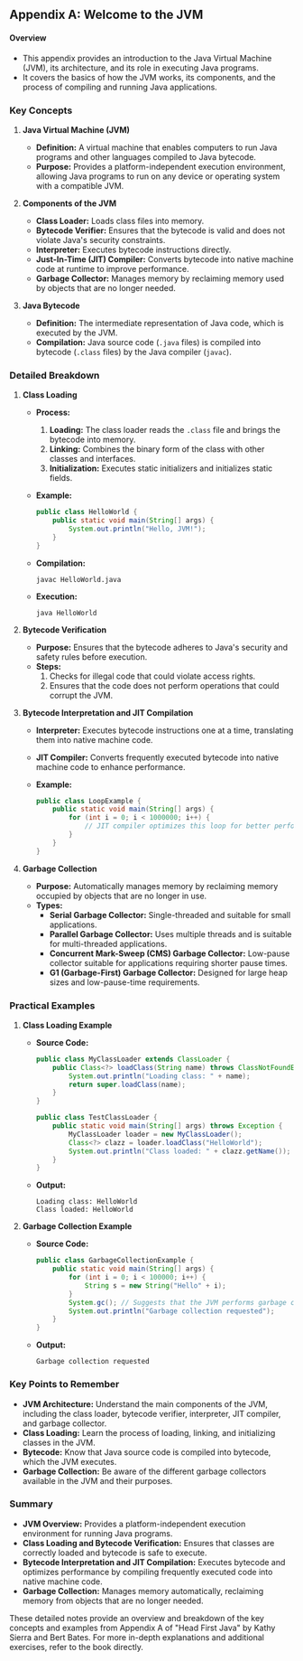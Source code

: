 ## Appendix A: Welcome to the JVM

#### Overview
- This appendix provides an introduction to the Java Virtual Machine (JVM), its architecture, and its role in executing Java programs.
- It covers the basics of how the JVM works, its components, and the process of compiling and running Java applications.

### Key Concepts

1. **Java Virtual Machine (JVM)**
   - **Definition:** A virtual machine that enables computers to run Java programs and other languages compiled to Java bytecode.
   - **Purpose:** Provides a platform-independent execution environment, allowing Java programs to run on any device or operating system with a compatible JVM.

2. **Components of the JVM**
   - **Class Loader:** Loads class files into memory.
   - **Bytecode Verifier:** Ensures that the bytecode is valid and does not violate Java's security constraints.
   - **Interpreter:** Executes bytecode instructions directly.
   - **Just-In-Time (JIT) Compiler:** Converts bytecode into native machine code at runtime to improve performance.
   - **Garbage Collector:** Manages memory by reclaiming memory used by objects that are no longer needed.

3. **Java Bytecode**
   - **Definition:** The intermediate representation of Java code, which is executed by the JVM.
   - **Compilation:** Java source code (`.java` files) is compiled into bytecode (`.class` files) by the Java compiler (`javac`).

### Detailed Breakdown

1. **Class Loading**
   - **Process:**
     1. **Loading:** The class loader reads the `.class` file and brings the bytecode into memory.
     2. **Linking:** Combines the binary form of the class with other classes and interfaces.
     3. **Initialization:** Executes static initializers and initializes static fields.

   - **Example:**
     ```java
     public class HelloWorld {
         public static void main(String[] args) {
             System.out.println("Hello, JVM!");
         }
     }
     ```
   - **Compilation:**
     ```shell
     javac HelloWorld.java
     ```
   - **Execution:**
     ```shell
     java HelloWorld
     ```

2. **Bytecode Verification**
   - **Purpose:** Ensures that the bytecode adheres to Java's security and safety rules before execution.
   - **Steps:**
     1. Checks for illegal code that could violate access rights.
     2. Ensures that the code does not perform operations that could corrupt the JVM.

3. **Bytecode Interpretation and JIT Compilation**
   - **Interpreter:** Executes bytecode instructions one at a time, translating them into native machine code.
   - **JIT Compiler:** Converts frequently executed bytecode into native machine code to enhance performance.

   - **Example:**
     ```java
     public class LoopExample {
         public static void main(String[] args) {
             for (int i = 0; i < 1000000; i++) {
                 // JIT compiler optimizes this loop for better performance
             }
         }
     }
     ```

4. **Garbage Collection**
   - **Purpose:** Automatically manages memory by reclaiming memory occupied by objects that are no longer in use.
   - **Types:**
     - **Serial Garbage Collector:** Single-threaded and suitable for small applications.
     - **Parallel Garbage Collector:** Uses multiple threads and is suitable for multi-threaded applications.
     - **Concurrent Mark-Sweep (CMS) Garbage Collector:** Low-pause collector suitable for applications requiring shorter pause times.
     - **G1 (Garbage-First) Garbage Collector:** Designed for large heap sizes and low-pause-time requirements.

### Practical Examples

1. **Class Loading Example**
   - **Source Code:**
     ```java
     public class MyClassLoader extends ClassLoader {
         public Class<?> loadClass(String name) throws ClassNotFoundException {
             System.out.println("Loading class: " + name);
             return super.loadClass(name);
         }
     }

     public class TestClassLoader {
         public static void main(String[] args) throws Exception {
             MyClassLoader loader = new MyClassLoader();
             Class<?> clazz = loader.loadClass("HelloWorld");
             System.out.println("Class loaded: " + clazz.getName());
         }
     }
     ```
   - **Output:**
     ```
     Loading class: HelloWorld
     Class loaded: HelloWorld
     ```

2. **Garbage Collection Example**
   - **Source Code:**
     ```java
     public class GarbageCollectionExample {
         public static void main(String[] args) {
             for (int i = 0; i < 100000; i++) {
                 String s = new String("Hello" + i);
             }
             System.gc(); // Suggests that the JVM performs garbage collection
             System.out.println("Garbage collection requested");
         }
     }
     ```
   - **Output:**
     ```
     Garbage collection requested
     ```

### Key Points to Remember

- **JVM Architecture:** Understand the main components of the JVM, including the class loader, bytecode verifier, interpreter, JIT compiler, and garbage collector.
- **Class Loading:** Learn the process of loading, linking, and initializing classes in the JVM.
- **Bytecode:** Know that Java source code is compiled into bytecode, which the JVM executes.
- **Garbage Collection:** Be aware of the different garbage collectors available in the JVM and their purposes.

### Summary

- **JVM Overview:** Provides a platform-independent execution environment for running Java programs.
- **Class Loading and Bytecode Verification:** Ensures that classes are correctly loaded and bytecode is safe to execute.
- **Bytecode Interpretation and JIT Compilation:** Executes bytecode and optimizes performance by compiling frequently executed code into native machine code.
- **Garbage Collection:** Manages memory automatically, reclaiming memory from objects that are no longer needed.

These detailed notes provide an overview and breakdown of the key concepts and examples from Appendix A of "Head First Java" by Kathy Sierra and Bert Bates. For more in-depth explanations and additional exercises, refer to the book directly.